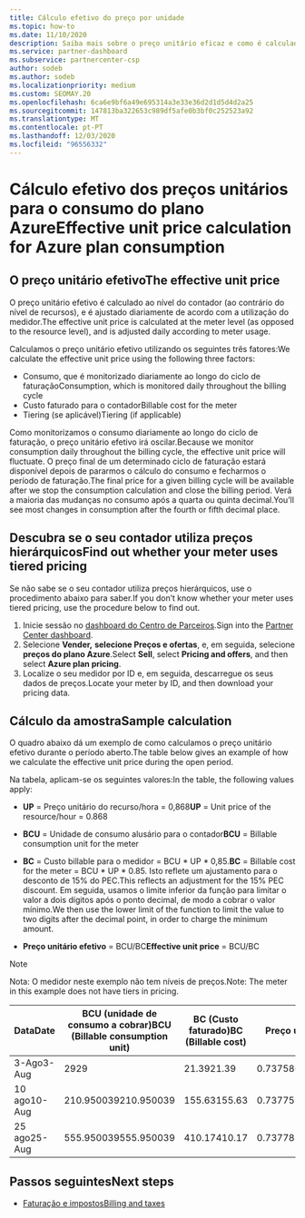 ```yaml
---
title: Cálculo efetivo do preço por unidade
ms.topic: how-to
ms.date: 11/10/2020
description: Saiba mais sobre o preço unitário eficaz e como é calculado. Este artigo também inclui um cálculo de amostra.
ms.service: partner-dashboard
ms.subservice: partnercenter-csp
author: sodeb
ms.author: sodeb
ms.localizationpriority: medium
ms.custom: SEOMAY.20
ms.openlocfilehash: 6ca6e9bf6a49e695314a3e33e36d2d1d5d4d2a25
ms.sourcegitcommit: 147813ba322653c989df5afe0b3bf0c252523a92
ms.translationtype: MT
ms.contentlocale: pt-PT
ms.lasthandoff: 12/03/2020
ms.locfileid: "96556332"
---
```

# <a name="effective-unit-price-calculation-for-azure-plan-consumption"></a><span data-ttu-id="22b53-104">Cálculo efetivo dos preços unitários para o consumo do plano Azure</span><span class="sxs-lookup"><span data-stu-id="22b53-104">Effective unit price calculation for Azure plan consumption</span></span>

## <a name="the-effective-unit-price"></a><span data-ttu-id="22b53-105">O preço unitário efetivo</span><span class="sxs-lookup"><span data-stu-id="22b53-105">The effective unit price</span></span>

<span data-ttu-id="22b53-106">O preço unitário efetivo é calculado ao nível do contador (ao contrário do nível de recursos), e é ajustado diariamente de acordo com a utilização do medidor.</span><span class="sxs-lookup"><span data-stu-id="22b53-106">The effective unit price is calculated at the meter level (as opposed to the resource level), and is adjusted daily according to meter usage.</span></span>

<span data-ttu-id="22b53-107">Calculamos o preço unitário efetivo utilizando os seguintes três fatores:</span><span class="sxs-lookup"><span data-stu-id="22b53-107">We calculate the effective unit price using the following three factors:</span></span>

- <span data-ttu-id="22b53-108">Consumo, que é monitorizado diariamente ao longo do ciclo de faturação</span><span class="sxs-lookup"><span data-stu-id="22b53-108">Consumption, which is monitored daily throughout the billing cycle</span></span>
- <span data-ttu-id="22b53-109">Custo faturado para o contador</span><span class="sxs-lookup"><span data-stu-id="22b53-109">Billable cost for the meter</span></span>
- <span data-ttu-id="22b53-110">Tiering (se aplicável)</span><span class="sxs-lookup"><span data-stu-id="22b53-110">Tiering (if applicable)</span></span>

<span data-ttu-id="22b53-111">Como monitorizamos o consumo diariamente ao longo do ciclo de faturação, o preço unitário efetivo irá oscilar.</span><span class="sxs-lookup"><span data-stu-id="22b53-111">Because we monitor consumption daily throughout the billing cycle, the effective unit price will fluctuate.</span></span> <span data-ttu-id="22b53-112">O preço final de um determinado ciclo de faturação estará disponível depois de pararmos o cálculo do consumo e fecharmos o período de faturação.</span><span class="sxs-lookup"><span data-stu-id="22b53-112">The final price for a given billing cycle will be available after we stop the consumption calculation and close the billing period.</span></span> <span data-ttu-id="22b53-113">Verá a maioria das mudanças no consumo após a quarta ou quinta decimal.</span><span class="sxs-lookup"><span data-stu-id="22b53-113">You’ll see most changes in consumption after the fourth or fifth decimal place.</span></span>

## <a name="find-out-whether-your-meter-uses-tiered-pricing"></a><span data-ttu-id="22b53-114">Descubra se o seu contador utiliza preços hierárquicos</span><span class="sxs-lookup"><span data-stu-id="22b53-114">Find out whether your meter uses tiered pricing</span></span>

<span data-ttu-id="22b53-115">Se não sabe se o seu contador utiliza preços hierárquicos, use o procedimento abaixo para saber.</span><span class="sxs-lookup"><span data-stu-id="22b53-115">If you don’t know whether your meter uses tiered pricing, use the procedure below to find out.</span></span> 

1. <span data-ttu-id="22b53-116">Inicie sessão no [dashboard do Centro de Parceiros](https://partner.microsoft.com/dashboard/).</span><span class="sxs-lookup"><span data-stu-id="22b53-116">Sign into the [Partner Center dashboard](https://partner.microsoft.com/dashboard/).</span></span>
2. <span data-ttu-id="22b53-117">Selecione **Vender,** **selecione Preços e ofertas**, e, em seguida, selecione **preços do plano Azure**.</span><span class="sxs-lookup"><span data-stu-id="22b53-117">Select **Sell**, select **Pricing and offers**, and then select **Azure plan pricing**.</span></span>
3. <span data-ttu-id="22b53-118">Localize o seu medidor por ID e, em seguida, descarregue os seus dados de preços.</span><span class="sxs-lookup"><span data-stu-id="22b53-118">Locate your meter by ID, and then download your pricing data.</span></span> 

## <a name="sample-calculation"></a><span data-ttu-id="22b53-119">Cálculo da amostra</span><span class="sxs-lookup"><span data-stu-id="22b53-119">Sample calculation</span></span>

<span data-ttu-id="22b53-120">O quadro abaixo dá um exemplo de como calculamos o preço unitário efetivo durante o período aberto.</span><span class="sxs-lookup"><span data-stu-id="22b53-120">The table below gives an example of how we calculate the effective unit price during the open period.</span></span>

<span data-ttu-id="22b53-121">Na tabela, aplicam-se os seguintes valores:</span><span class="sxs-lookup"><span data-stu-id="22b53-121">In the table, the following values apply:</span></span> 

- <span data-ttu-id="22b53-122">**UP** = Preço unitário do recurso/hora = 0,868</span><span class="sxs-lookup"><span data-stu-id="22b53-122">**UP** = Unit price of the resource/hour = 0.868</span></span>

- <span data-ttu-id="22b53-123">**BCU** = Unidade de consumo alusário para o contador</span><span class="sxs-lookup"><span data-stu-id="22b53-123">**BCU** = Billable consumption unit for the meter</span></span>

- <span data-ttu-id="22b53-124">**BC** = Custo billable para o medidor = BCU \* UP \* 0,85.</span><span class="sxs-lookup"><span data-stu-id="22b53-124">**BC** = Billable cost for the meter = BCU \* UP \* 0.85.</span></span> <span data-ttu-id="22b53-125">Isto reflete um ajustamento para o desconto de 15% do PEC.</span><span class="sxs-lookup"><span data-stu-id="22b53-125">This reflects an adjustment for the 15% PEC discount.</span></span> <span data-ttu-id="22b53-126">Em seguida, usamos o limite inferior da função para limitar o valor a dois dígitos após o ponto decimal, de modo a cobrar o valor mínimo.</span><span class="sxs-lookup"><span data-stu-id="22b53-126">We then use the lower limit of the function to limit the value to two digits after the decimal point, in order to charge the minimum amount.</span></span> 

- <span data-ttu-id="22b53-127">**Preço unitário efetivo** = BCU/BC</span><span class="sxs-lookup"><span data-stu-id="22b53-127">**Effective unit price** = BCU/BC</span></span>

>[!NOTE]
><span data-ttu-id="22b53-128">Nota: O medidor neste exemplo não tem níveis de preços.</span><span class="sxs-lookup"><span data-stu-id="22b53-128">Note: The meter in this example does not have tiers in pricing.</span></span>

| <span data-ttu-id="22b53-129">Data</span><span class="sxs-lookup"><span data-stu-id="22b53-129">Date</span></span> | <span data-ttu-id="22b53-130">BCU (unidade de consumo a cobrar)</span><span class="sxs-lookup"><span data-stu-id="22b53-130">BCU (Billable consumption unit)</span></span> | <span data-ttu-id="22b53-131">BC (Custo faturado)</span><span class="sxs-lookup"><span data-stu-id="22b53-131">BC (Billable cost)</span></span> | <span data-ttu-id="22b53-132">Preço unitário eficaz</span><span class="sxs-lookup"><span data-stu-id="22b53-132">Effective unit price</span></span> |
| ------ | ----------- | ----------- | ----------- |  
| <span data-ttu-id="22b53-133">3-Ago</span><span class="sxs-lookup"><span data-stu-id="22b53-133">3-Aug</span></span> | <span data-ttu-id="22b53-134">29</span><span class="sxs-lookup"><span data-stu-id="22b53-134">29</span></span> | <span data-ttu-id="22b53-135">21.39</span><span class="sxs-lookup"><span data-stu-id="22b53-135">21.39</span></span> | <span data-ttu-id="22b53-136">0.737586206896552</span><span class="sxs-lookup"><span data-stu-id="22b53-136">0.737586206896552</span></span> |
| <span data-ttu-id="22b53-137">10 ago</span><span class="sxs-lookup"><span data-stu-id="22b53-137">10-Aug</span></span> | <span data-ttu-id="22b53-138">210.950039</span><span class="sxs-lookup"><span data-stu-id="22b53-138">210.950039</span></span> | <span data-ttu-id="22b53-139">155.63</span><span class="sxs-lookup"><span data-stu-id="22b53-139">155.63</span></span> | <span data-ttu-id="22b53-140">0.737757626107858</span><span class="sxs-lookup"><span data-stu-id="22b53-140">0.737757626107858</span></span> |
| <span data-ttu-id="22b53-141">25 ago</span><span class="sxs-lookup"><span data-stu-id="22b53-141">25-Aug</span></span> | <span data-ttu-id="22b53-142">555.950039</span><span class="sxs-lookup"><span data-stu-id="22b53-142">555.950039</span></span> | <span data-ttu-id="22b53-143">410.17</span><span class="sxs-lookup"><span data-stu-id="22b53-143">410.17</span></span> | <span data-ttu-id="22b53-144">0.737782122900436</span><span class="sxs-lookup"><span data-stu-id="22b53-144">0.737782122900436</span></span> |

## <a name="next-steps"></a><span data-ttu-id="22b53-145">Passos seguintes</span><span class="sxs-lookup"><span data-stu-id="22b53-145">Next steps</span></span>

- [<span data-ttu-id="22b53-146">Faturação e impostos</span><span class="sxs-lookup"><span data-stu-id="22b53-146">Billing and taxes</span></span>](billing.md)
